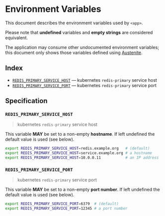 # Environment Variables

This document describes the environment variables used by `<app>`.

Please note that **undefined** variables and **empty strings** are considered
equivalent.

The application may consume other undocumented environment variables; this
document only shows those variables defined using [Austenite].

[austenite]: https://github.com/ezzatron/austenite

## Index

- [`REDIS_PRIMARY_SERVICE_HOST`](#REDIS_PRIMARY_SERVICE_HOST) — kubernetes `redis-primary` service host
- [`REDIS_PRIMARY_SERVICE_PORT`](#REDIS_PRIMARY_SERVICE_PORT) — kubernetes `redis-primary` service port

## Specification

### `REDIS_PRIMARY_SERVICE_HOST`

> kubernetes `redis-primary` service host

This variable **MAY** be set to a non-empty **hostname**.
If left undefined the default value is used (see below).

```sh
export REDIS_PRIMARY_SERVICE_HOST=redis.example.org   # (default)
export REDIS_PRIMARY_SERVICE_HOST=service.example.org # a hostname
export REDIS_PRIMARY_SERVICE_HOST=10.0.0.11           # an IP address
```

### `REDIS_PRIMARY_SERVICE_PORT`

> kubernetes `redis-primary` service port

This variable **MAY** be set to a non-empty **port number**.
If left undefined the default value is used (see below).

```sh
export REDIS_PRIMARY_SERVICE_PORT=6379  # (default)
export REDIS_PRIMARY_SERVICE_PORT=12345 # a port number
```

